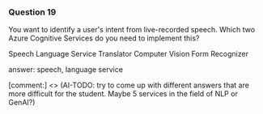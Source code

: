 ### Question 19

You want to identify a user's intent from live-recorded speech. Which two Azure Cognitive Services do you need to implement this?

Speech
Language Service
Translator
Computer Vision
Form Recognizer

answer: speech, language service

[comment:] <> (AI-TODO: try to come up with different answers that are more difficult for the student. Maybe 5 services in the field of NLP or GenAI?)

